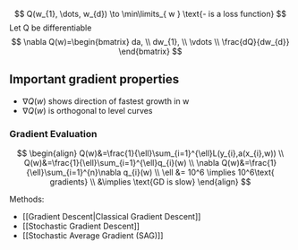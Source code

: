 $$
Q(w_{1}, \dots, w_{d}) \to \min\limits_{ w } \text{- is a loss function}
$$
Let Q be differentiable
$$
\nabla Q(w)=\begin{bmatrix}
da, \\
dw_{1}, \\
\vdots \\
\frac{dQ}{dw_{d}}
\end{bmatrix}
$$
## Important gradient properties
- $\nabla Q(w)$ shows direction of fastest growth in w
- $\nabla Q(w)$ is orthogonal to level curves


### Gradient Evaluation
$$
\begin{align}
Q(w)&=\frac{1}{\ell}\sum_{i=1}^{\ell}L(y_{i},a(x_{i},w)) \\
Q(w)&=\frac{1}{\ell}\sum_{i=1}^{\ell}q_{i}(w) \\
\nabla Q(w)&=\frac{1}{\ell}\sum_{i=1}^{n}\nabla q_{i}(w) \\
\ell &= 10^6 \implies 10^6\text{ gradients}  \\
&\implies \text{GD is slow}
\end{align}
$$

Methods:
- [[Gradient Descent|Classical Gradient Descent]]
- [[Stochastic Gradient Descent]]
- [[Stochastic Average Gradient (SAG)]]